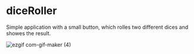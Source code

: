 # diceRoller

Simple application with a small button, which rolles two different dices and showes the result.

![ezgif com-gif-maker (4)](https://user-images.githubusercontent.com/46136468/177013013-b20f0213-b622-4d09-a814-7a21f08f3d17.gif)
